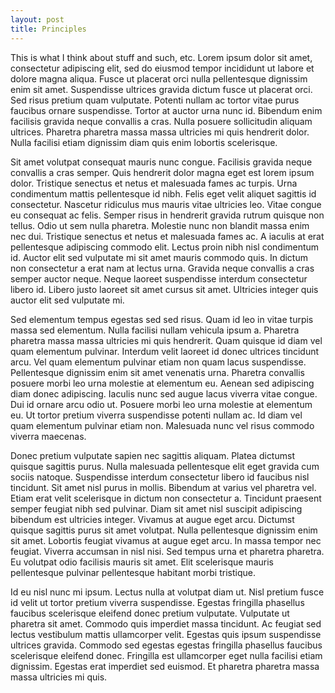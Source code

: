 ```yaml
---
layout: post
title: Principles
---
```


This is what I think about stuff and such, etc. Lorem ipsum dolor sit amet, consectetur adipiscing elit, sed do eiusmod tempor incididunt ut labore et dolore magna aliqua. Fusce ut placerat orci nulla pellentesque dignissim enim sit amet. Suspendisse ultrices gravida dictum fusce ut placerat orci. Sed risus pretium quam vulputate. Potenti nullam ac tortor vitae purus faucibus ornare suspendisse. Tortor at auctor urna nunc id. Bibendum enim facilisis gravida neque convallis a cras. Nulla posuere sollicitudin aliquam ultrices. Pharetra pharetra massa massa ultricies mi quis hendrerit dolor. Nulla facilisi etiam dignissim diam quis enim lobortis scelerisque.

Sit amet volutpat consequat mauris nunc congue. Facilisis gravida neque convallis a cras semper. Quis hendrerit dolor magna eget est lorem ipsum dolor. Tristique senectus et netus et malesuada fames ac turpis. Urna condimentum mattis pellentesque id nibh. Felis eget velit aliquet sagittis id consectetur. Nascetur ridiculus mus mauris vitae ultricies leo. Vitae congue eu consequat ac felis. Semper risus in hendrerit gravida rutrum quisque non tellus. Odio ut sem nulla pharetra. Molestie nunc non blandit massa enim nec dui. Tristique senectus et netus et malesuada fames ac. A iaculis at erat pellentesque adipiscing commodo elit. Lectus proin nibh nisl condimentum id. Auctor elit sed vulputate mi sit amet mauris commodo quis. In dictum non consectetur a erat nam at lectus urna. Gravida neque convallis a cras semper auctor neque. Neque laoreet suspendisse interdum consectetur libero id. Libero justo laoreet sit amet cursus sit amet. Ultricies integer quis auctor elit sed vulputate mi.

Sed elementum tempus egestas sed sed risus. Quam id leo in vitae turpis massa sed elementum. Nulla facilisi nullam vehicula ipsum a. Pharetra pharetra massa massa ultricies mi quis hendrerit. Quam quisque id diam vel quam elementum pulvinar. Interdum velit laoreet id donec ultrices tincidunt arcu. Vel quam elementum pulvinar etiam non quam lacus suspendisse. Pellentesque dignissim enim sit amet venenatis urna. Pharetra convallis posuere morbi leo urna molestie at elementum eu. Aenean sed adipiscing diam donec adipiscing. Iaculis nunc sed augue lacus viverra vitae congue. Dui id ornare arcu odio ut. Posuere morbi leo urna molestie at elementum eu. Ut tortor pretium viverra suspendisse potenti nullam ac. Id diam vel quam elementum pulvinar etiam non. Malesuada nunc vel risus commodo viverra maecenas.

Donec pretium vulputate sapien nec sagittis aliquam. Platea dictumst quisque sagittis purus. Nulla malesuada pellentesque elit eget gravida cum sociis natoque. Suspendisse interdum consectetur libero id faucibus nisl tincidunt. Sit amet nisl purus in mollis. Bibendum at varius vel pharetra vel. Etiam erat velit scelerisque in dictum non consectetur a. Tincidunt praesent semper feugiat nibh sed pulvinar. Diam sit amet nisl suscipit adipiscing bibendum est ultricies integer. Vivamus at augue eget arcu. Dictumst quisque sagittis purus sit amet volutpat. Nulla pellentesque dignissim enim sit amet. Lobortis feugiat vivamus at augue eget arcu. In massa tempor nec feugiat. Viverra accumsan in nisl nisi. Sed tempus urna et pharetra pharetra. Eu volutpat odio facilisis mauris sit amet. Elit scelerisque mauris pellentesque pulvinar pellentesque habitant morbi tristique.

Id eu nisl nunc mi ipsum. Lectus nulla at volutpat diam ut. Nisl pretium fusce id velit ut tortor pretium viverra suspendisse. Egestas fringilla phasellus faucibus scelerisque eleifend donec pretium vulputate. Vulputate ut pharetra sit amet. Commodo quis imperdiet massa tincidunt. Ac feugiat sed lectus vestibulum mattis ullamcorper velit. Egestas quis ipsum suspendisse ultrices gravida. Commodo sed egestas egestas fringilla phasellus faucibus scelerisque eleifend donec. Fringilla est ullamcorper eget nulla facilisi etiam dignissim. Egestas erat imperdiet sed euismod. Et pharetra pharetra massa massa ultricies mi quis.
